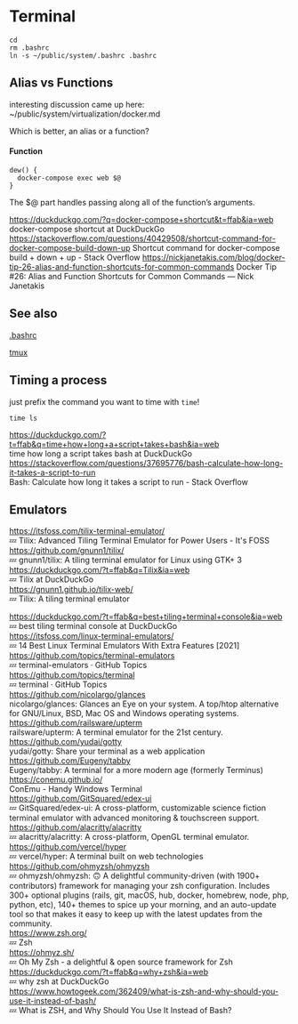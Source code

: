 # Terminal

```
cd
rm .bashrc
ln -s ~/public/system/.bashrc .bashrc
```


## Alias vs Functions

interesting discussion came up here:  
~/public/system/virtualization/docker.md

Which is better, an alias or a function? 

#### Function

```
dew() {
  docker-compose exec web $@
}
```

The $@ part handles passing along all of the function’s arguments. 

https://duckduckgo.com/?q=docker-compose+shortcut&t=ffab&ia=web
docker-compose shortcut at DuckDuckGo
https://stackoverflow.com/questions/40429508/shortcut-command-for-docker-compose-build-down-up
Shortcut command for docker-compose build + down + up - Stack Overflow
https://nickjanetakis.com/blog/docker-tip-26-alias-and-function-shortcuts-for-common-commands
Docker Tip #26: Alias and Function Shortcuts for Common Commands — Nick Janetakis

## See also

<a href=".bashrc">.bashrc</a>

[tmux](tmux.md)

## Timing a process

just prefix the command you want to time with `time`!

```
time ls
```

https://duckduckgo.com/?t=ffab&q=time+how+long+a+script+takes+bash&ia=web  
time how long a script takes bash at DuckDuckGo  
https://stackoverflow.com/questions/37695776/bash-calculate-how-long-it-takes-a-script-to-run  
Bash: Calculate how long it takes a script to run - Stack Overflow  


## Emulators

https://itsfoss.com/tilix-terminal-emulator/  
💤 Tilix: Advanced Tiling Terminal Emulator for Power Users - It's FOSS  
https://github.com/gnunn1/tilix/  
💤 gnunn1/tilix: A tiling terminal emulator for Linux using GTK+ 3  
https://duckduckgo.com/?t=ffab&q=Tilix&ia=web  
💤 Tilix at DuckDuckGo  
https://gnunn1.github.io/tilix-web/  
💤 Tilix: A tiling terminal emulator  


https://duckduckgo.com/?t=ffab&q=best+tiling+terminal+console&ia=web  
💤 best tiling terminal console at DuckDuckGo  
https://itsfoss.com/linux-terminal-emulators/  
💤 14 Best Linux Terminal Emulators With Extra Features [2021]  
https://github.com/topics/terminal-emulators  
💤 terminal-emulators · GitHub Topics  
https://github.com/topics/terminal  
💤 terminal · GitHub Topics  
https://github.com/nicolargo/glances  
nicolargo/glances: Glances an Eye on your system. A top/htop alternative for GNU/Linux, BSD, Mac OS and Windows operating systems.  
https://github.com/railsware/upterm  
railsware/upterm: A terminal emulator for the 21st century.  
https://github.com/yudai/gotty  
yudai/gotty: Share your terminal as a web application  
https://github.com/Eugeny/tabby  
Eugeny/tabby: A terminal for a more modern age (formerly Terminus)  
https://conemu.github.io/  
ConEmu - Handy Windows Terminal  
https://github.com/GitSquared/edex-ui  
💤 GitSquared/edex-ui: A cross-platform, customizable science fiction terminal emulator with advanced monitoring & touchscreen support.  
https://github.com/alacritty/alacritty  
💤 alacritty/alacritty: A cross-platform, OpenGL terminal emulator.  
https://github.com/vercel/hyper  
💤 vercel/hyper: A terminal built on web technologies  
https://github.com/ohmyzsh/ohmyzsh  
💤 ohmyzsh/ohmyzsh: 🙃 A delightful community-driven (with 1900+ contributors) framework for managing your zsh configuration. Includes 300+ optional plugins (rails, git, macOS, hub, docker, homebrew, node, php, python, etc), 140+ themes to spice up your morning, and an auto-update tool so that makes it easy to keep up with the latest updates from the community.  
https://www.zsh.org/  
💤 Zsh  
https://ohmyz.sh/  
💤 Oh My Zsh - a delightful & open source framework for Zsh  
https://duckduckgo.com/?t=ffab&q=why+zsh&ia=web  
💤 why zsh at DuckDuckGo  
https://www.howtogeek.com/362409/what-is-zsh-and-why-should-you-use-it-instead-of-bash/  
💤 What is ZSH, and Why Should You Use It Instead of Bash?  
